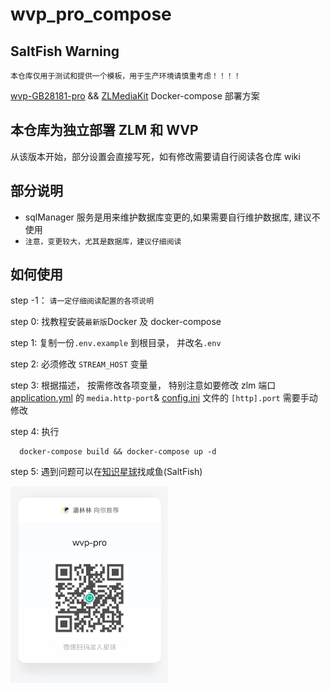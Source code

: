# wvp_pro_compose

## SaltFish Warning

`本仓库仅用于测试和提供一个模板，用于生产环境请慎重考虑！！！！`

[wvp-GB28181-pro](https://github.com/648540858/wvp-GB28181-pro) && [ZLMediaKit](https://github.com/ZLMediaKit/ZLMediaKit) Docker-compose 部署方案

## 本仓库为独立部署 ZLM 和 WVP

从该版本开始，部分设置会直接写死，如有修改需要请自行阅读各仓库 wiki

## 部分说明

- sqlManager 服务是用来维护数据库变更的,如果需要自行维护数据库, 建议不使用
- `注意，变更较大，尤其是数据库，建议仔细阅读`

## 如何使用

step -1： `请一定仔细阅读配置的各项说明`

step 0: 找教程安装`最新版`Docker 及 docker-compose

step 1: 复制一份`.env.example` 到根目录， 并改名`.env`

step 2: 必须修改 `STREAM_HOST` 变量

step 3: 根据描述， 按需修改各项变量， 特别注意如要修改 zlm 端口 [application.yml](./config/wvp/application.yml) 的 `media.http-port`& [config.ini](./config/zlm/config.ini) 文件的 `[http].port` 需要手动修改

step 4: 执行

```shell
  docker-compose build && docker-compose up -d
```

step 5: 遇到问题可以在[知识星球](https://t.zsxq.com/0dpu05aPO)找咸鱼(SaltFish)

  <img decoding="async" src="./CopyRight.jpg" width="50%">
